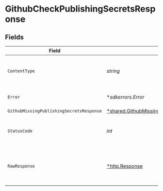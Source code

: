 # GithubCheckPublishingSecretsResponse


## Fields

| Field                                                                                                                  | Type                                                                                                                   | Required                                                                                                               | Description                                                                                                            |
| ---------------------------------------------------------------------------------------------------------------------- | ---------------------------------------------------------------------------------------------------------------------- | ---------------------------------------------------------------------------------------------------------------------- | ---------------------------------------------------------------------------------------------------------------------- |
| `ContentType`                                                                                                          | *string*                                                                                                               | :heavy_check_mark:                                                                                                     | HTTP response content type for this operation                                                                          |
| `Error`                                                                                                                | **sdkerrors.Error*                                                                                                     | :heavy_minus_sign:                                                                                                     | Default error response                                                                                                 |
| `GithubMissingPublishingSecretsResponse`                                                                               | [*shared.GithubMissingPublishingSecretsResponse](../../../pkg/models/shared/githubmissingpublishingsecretsresponse.md) | :heavy_minus_sign:                                                                                                     | OK                                                                                                                     |
| `StatusCode`                                                                                                           | *int*                                                                                                                  | :heavy_check_mark:                                                                                                     | HTTP response status code for this operation                                                                           |
| `RawResponse`                                                                                                          | [*http.Response](https://pkg.go.dev/net/http#Response)                                                                 | :heavy_check_mark:                                                                                                     | Raw HTTP response; suitable for custom response parsing                                                                |